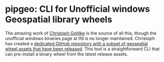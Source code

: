 # pipgeo: CLI for Unofficial windows Geospatial library wheels

The amazing work of [Christoph Gohlke](https://www.cgohlke.com/) is the source of all this, though the unofficial windows binaries page at lfd is no longer maintained. Christoph has created a [dedicated GitHub repository with a subset of geospatial wheel assets that have been released]((https://github.com/cgohlke/geospatial.whl)). This tool is a straightforward CLI that can pre-install a binary wheel from the latest release assets.
